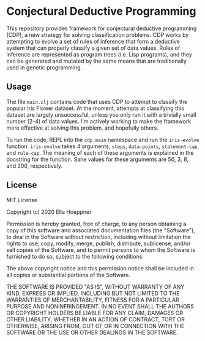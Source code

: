 # Conjectural Deductive Programming

This repository provides framework for conjectural deductive programming (CDP), a new strategy for solving classification problems. CDP works by attempting to evolve a set of rules of inference that form a deductive system that can properly classify a given set of data values. Rules of inference are represented as program trees (i.e. Lisp programs), and they can be generated and mutated by the same means that are traditionally used in genetic programming. 

## Usage

The file `main.clj` contains code that uses CDP to attempt to classify the popular Iris Flower dataset. At the moment, attempts at classifying this dataset are largely unsuccessful, unless you only run it with a trivially small number (2-4) of data values. I'm actively working to make the framework more effective at solving this problem, and hopefully others.

To run the code, REPL into the `cdp.main` namespace and run the `iris-evolve` function. `iris-evolve` takes 4 arguments, `steps`, `data-points`, `statement-cap`, and `rule-cap`. The meaning of each of these arguments is explained in the docstring for the function. Sane values for these arguments are 50, 3, 8, and 200, respectively.

## License

MIT License

Copyright (c) 2020 Ella Hoeppner

Permission is hereby granted, free of charge, to any person obtaining a copy of this software and associated documentation files (the "Software"), to deal in the Software without restriction, including without limitation the rights to use, copy, modify, merge, publish, distribute, sublicense, and/or sell copies of the Software, and to permit persons to whom the Software is furnished to do so, subject to the following conditions:

The above copyright notice and this permission notice shall be included in all copies or substantial portions of the Software.

THE SOFTWARE IS PROVIDED "AS IS", WITHOUT WARRANTY OF ANY KIND, EXPRESS OR IMPLIED, INCLUDING BUT NOT LIMITED TO THE WARRANTIES OF MERCHANTABILITY, FITNESS FOR A PARTICULAR PURPOSE AND NONINFRINGEMENT. IN NO EVENT SHALL THE AUTHORS OR COPYRIGHT HOLDERS BE LIABLE FOR ANY CLAIM, DAMAGES OR OTHER LIABILITY, WHETHER IN AN ACTION OF CONTRACT, TORT OR OTHERWISE, ARISING FROM, OUT OF OR IN CONNECTION WITH THE SOFTWARE OR THE USE OR OTHER DEALINGS IN THE SOFTWARE.